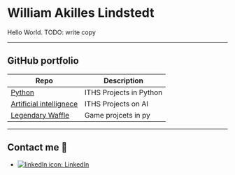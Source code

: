
# William Akilles Lindstedt

Hello World.
TODO: write copy

---

## GitHub portfolio

| Repo                           | Description                        |
| ------------------------------ | ---------------------------------- |
| [Python][py]            | ITHS Projects in Python              |
| [Artificial intellignece][ai]         | ITHS Projects on AI
| [Legendary Waffle][lw] | Game projcets in py          |

[py]: https://github.com/helveticae/Python-WL
[ai]: https://github.com/helveticae/AI_intro-WL
[lw]: https://github.com/helveticae/legendary-waffle

---

## Contact me :iphone:

- [![linkedIn icon](assets/linkedIn-icon.png): LinkedIn][linkedin]

[linkedin]: https://www.linkedin.com/in/williamlindstedt
